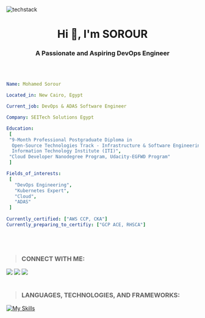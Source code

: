 ![techstack](https://user-images.githubusercontent.com/52347812/137624699-ce6bb7ee-eb84-46f1-ac69-c4b78b22db90.png)
<h1 align="center">Hi 👋, I'm SOROUR</h1>
<h3 align="center">A Passionate and Aspiring DevOps Engineer</h3>
<br></br>

 ```yaml
Name: Mohamed Sorour

Located_in: New Cairo, Egypt

Current_job: DevOps & ADAS Software Engineer

Company: SEITech Solutions Egypt

Education:
  [
  "9-Month Professional Postgraduate Diploma in
   Open-Source Technologies Track - Infrastructure & Software Engineering, with a Minor in IoT,
   Information Technology Institute (ITI)",
  "Cloud Developer Nanodegree Program, Udacity-EGFWD Program"
  ]

Fields_of_interests:
  [
    "DevOps Engineering",
    "Kubernetes Expert",
    "Cloud",
    "ADAS"
  ]
  
Currently_certified: ["AWS CCP, CKA"]
Currently_preparing_to_certifiy: ["GCP ACE, RHSCA"]
```
<br></br>
>### CONNECT WITH ME: 
<!-- [![My socials](https://skillicons.dev/icons?i=linkedin,twitter,github)](https://skillicons.dev) -->
[<img src="https://img.shields.io/badge/linkedin-%230077b5.svg?&style=for-the-badge&logo=linkedin&logoColor=white" />][linkedin]
[<img src ="https://img.shields.io/badge/github-%23333.svg?&style=for-the-badge&logo=github&logoColor=white"/>][github]
[<img src= "https://img.shields.io/twitter/follow/SajiyaSalat?label=Twitter&logo=twitter&style=for-the-badge&color=blue"/>][twitter]
<br></br> 
> ### LANGUAGES, TECHNOLOGIES, AND FRAMEWORKS:
[![My Skills](https://skillicons.dev/icons?i=aws,gcp,linux,docker,kubernetes,ansible,jenkins,githubactions,py,bash,mysql,mongodb,kafka,nginx,prometheus,git,gitlab,cpp,cmake,qt,cassandra,java,angular,django,,&perline=6)](https://skillicons.dev)
 

 [linkedin]: https://www.linkedin.com/in/mohamedsorour1998
 [github]: https://github.com/mohamedsorour1998
 [twitter]: https://twitter.com/MohamedSorour98
